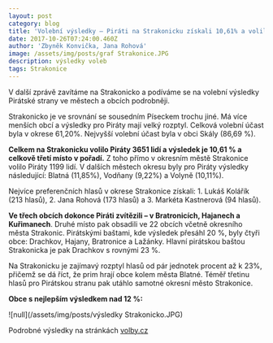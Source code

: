 ```yaml
---
layout: post
category: blog
title: 'Volební výsledky – Piráti na Strakonicku získali 10,61% a volilo je 3651 lidí'
date: 2017-10-26T07:24:00.460Z
author: 'Zbyněk Konvička, Jana Rohová'
image: /assets/img/posts/graf Strakonice.JPG
description: výsledky voleb
tags: Strakonice
---
```

V další
zprávě zavítáme na Strakonicko a podíváme se na volební výsledky Pirátské
strany ve městech a obcích podrobněji.

Strakonicko je ve srovnání se sousedním Píseckem
trochu jiné. Má více menších obcí a výsledky pro Piráty mají velký rozptyl.
Celková volební účast byla v okrese 61,20%. Nejvyšší volební účast byla
v obci Skály (86,69 %).

**Celkem
na Strakonicku volilo Piráty 3651 lidí a výsledek je 10,61 % a celkově třetí
místo v pořadí.** Z toho přímo v okresním městě
Strakonice volilo Piráty 1199 lidí. V dalších městech okresu byly pro
Piráty výsledky následující: Blatná (11,85%), Vodňany (9,22%) a Volyně
\(10,11%).

Nejvíce preferenčních hlasů v okrese Strakonice
získali: 1. Lukáš Kolářík (213 hlasů), 2. Jana Rohová (173 hlasů) a 3. Markéta
Kastnerová (94 hlasů).

**Ve
třech obcích dokonce Piráti zvítězili – v Bratronicích, Hajanech a
Kuřimanech**. Druhé místo pak obsadili ve 22 obcích včetně
okresního města Strakonic. Pirátskými baštami, kde výsledek přesáhl 20 %, byly
čtyři obce: Drachkov, Hajany, Bratronice a Lažánky. Hlavní pirátskou baštou
Strakonicka je pak Drachkov s rovnými 23 %.

Na Strakonicku je zajímavý rozptyl hlasů od pár
jednotek procent až k 23%, přičemž se dá říct, že prim hrají obce kolem
města Blatné. Téměř třetinu hlasů pro Pirátskou stranu pak utáhlo samotné
okresní město Strakonice.

**Obce
s nejlepším výsledkem nad 12 %:**

![null](/assets/img/posts/výsledky Strakonicko.JPG)

Podrobné výsledky na stránkách [volby.cz](https://volby.cz)

